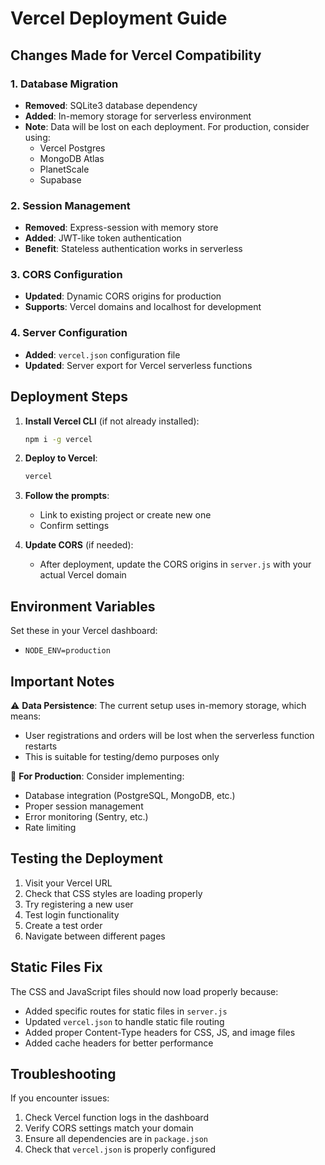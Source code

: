 # Vercel Deployment Guide

## Changes Made for Vercel Compatibility

### 1. Database Migration
- **Removed**: SQLite3 database dependency
- **Added**: In-memory storage for serverless environment
- **Note**: Data will be lost on each deployment. For production, consider using:
  - Vercel Postgres
  - MongoDB Atlas
  - PlanetScale
  - Supabase

### 2. Session Management
- **Removed**: Express-session with memory store
- **Added**: JWT-like token authentication
- **Benefit**: Stateless authentication works in serverless

### 3. CORS Configuration
- **Updated**: Dynamic CORS origins for production
- **Supports**: Vercel domains and localhost for development

### 4. Server Configuration
- **Added**: `vercel.json` configuration file
- **Updated**: Server export for Vercel serverless functions

## Deployment Steps

1. **Install Vercel CLI** (if not already installed):
   ```bash
   npm i -g vercel
   ```

2. **Deploy to Vercel**:
   ```bash
   vercel
   ```

3. **Follow the prompts**:
   - Link to existing project or create new one
   - Confirm settings

4. **Update CORS** (if needed):
   - After deployment, update the CORS origins in `server.js` with your actual Vercel domain

## Environment Variables

Set these in your Vercel dashboard:
- `NODE_ENV=production`

## Important Notes

⚠️ **Data Persistence**: The current setup uses in-memory storage, which means:
- User registrations and orders will be lost when the serverless function restarts
- This is suitable for testing/demo purposes only

🔧 **For Production**: Consider implementing:
- Database integration (PostgreSQL, MongoDB, etc.)
- Proper session management
- Error monitoring (Sentry, etc.)
- Rate limiting

## Testing the Deployment

1. Visit your Vercel URL
2. Check that CSS styles are loading properly
3. Try registering a new user
4. Test login functionality
5. Create a test order
6. Navigate between different pages

## Static Files Fix

The CSS and JavaScript files should now load properly because:
- Added specific routes for static files in `server.js`
- Updated `vercel.json` to handle static file routing
- Added proper Content-Type headers for CSS, JS, and image files
- Added cache headers for better performance

## Troubleshooting

If you encounter issues:
1. Check Vercel function logs in the dashboard
2. Verify CORS settings match your domain
3. Ensure all dependencies are in `package.json`
4. Check that `vercel.json` is properly configured
